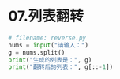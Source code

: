 # 07.列表翻转

```python
# filename: reverse.py
nums = input("请输入：")
g = nums.split()
print("生成的列表是：", g)
print("翻转后的列表：", g[::-1])
```
